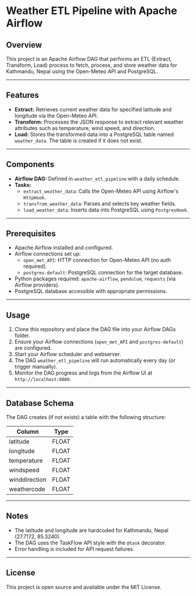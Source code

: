 # Weather ETL Pipeline with Apache Airflow

## Overview

This project is an Apache Airflow DAG that performs an ETL (Extract, Transform, Load) process to fetch, process, and store weather data for Kathmandu, Nepal using the Open-Meteo API and PostgreSQL.

---

## Features

- **Extract:** Retrieves current weather data for specified latitude and longitude via the Open-Meteo API.
- **Transform:** Processes the JSON response to extract relevant weather attributes such as temperature, wind speed, and direction.
- **Load:** Stores the transformed data into a PostgreSQL table named `weather_data`. The table is created if it does not exist.

---

## Components

- **Airflow DAG:** Defined in `weather_etl_pipeline` with a daily schedule.
- **Tasks:**  
  - `extract_weather_data`: Calls the Open-Meteo API using Airflow's `HttpHook`.  
  - `transfrom_weather_data`: Parses and selects key weather fields.  
  - `load_weather_data`: Inserts data into PostgreSQL using `PostgresHook`.

---

## Prerequisites

- Apache Airflow installed and configured.
- Airflow connections set up:
  - `open_met_API`: HTTP connection for Open-Meteo API (no auth required).
  - `postgres-default`: PostgreSQL connection for the target database.
- Python packages required: `apache-airflow`, `pendulum`, `requests` (via Airflow providers).
- PostgreSQL database accessible with appropriate permissions.

---

## Usage

1. Clone this repository and place the DAG file into your Airflow DAGs folder.
2. Ensure your Airflow connections (`open_met_API` and `postgres-default`) are configured.
3. Start your Airflow scheduler and webserver.
4. The DAG `weather_etl_pipeline` will run automatically every day (or trigger manually).
5. Monitor the DAG progress and logs from the Airflow UI at `http://localhost:8080`.

---

## Database Schema

The DAG creates (if not exists) a table with the following structure:

| Column        | Type    |
| ------------- | ------- |
| latitude      | FLOAT   |
| longitude     | FLOAT   |
| temperature   | FLOAT   |
| windspeed     | FLOAT   |
| winddirection | FLOAT   |
| weathercode   | FLOAT   |

---

## Notes

- The latitude and longitude are hardcoded for Kathmandu, Nepal (27.7172, 85.3240).
- The DAG uses the TaskFlow API style with the `@task` decorator.
- Error handling is included for API request failures.

---

## License

This project is open source and available under the MIT License.
